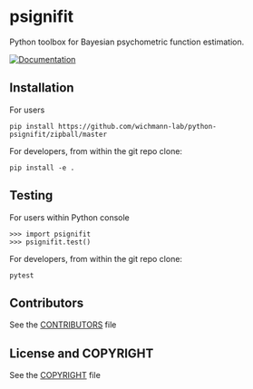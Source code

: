 # psignifit

Python toolbox for Bayesian psychometric function estimation.

[![Documentation](https://readthedocs.org/projects/psignifit/badge/?version=latest)](https://ordcomp.readthedocs.io/en/latest/?badge=latest)

## Installation
For users

```
pip install https://github.com/wichmann-lab/python-psignifit/zipball/master
```

For developers, from within the git repo clone:

```
pip install -e .
```
## Testing
For users within Python console

```
>>> import psignifit
>>> psignifit.test()
```

For developers, from within the git repo clone:

```
pytest
```

## Contributors

See the [CONTRIBUTORS](https://github.com/wichmann-lab/python-psignifit/blob/master/CONTRIBUTORS) file

## License and COPYRIGHT

See the [COPYRIGHT](https://github.com/wichmann-lab/python-psignifit/blob/master/COPYRIGHT) file

